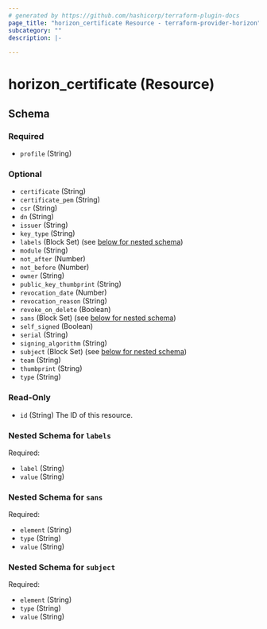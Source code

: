 ```yaml
---
# generated by https://github.com/hashicorp/terraform-plugin-docs
page_title: "horizon_certificate Resource - terraform-provider-horizon"
subcategory: ""
description: |-
  
---
```


# horizon_certificate (Resource)





<!-- schema generated by tfplugindocs -->
## Schema

### Required

- `profile` (String)

### Optional

- `certificate` (String)
- `certificate_pem` (String)
- `csr` (String)
- `dn` (String)
- `issuer` (String)
- `key_type` (String)
- `labels` (Block Set) (see [below for nested schema](#nestedblock--labels))
- `module` (String)
- `not_after` (Number)
- `not_before` (Number)
- `owner` (String)
- `public_key_thumbprint` (String)
- `revocation_date` (Number)
- `revocation_reason` (String)
- `revoke_on_delete` (Boolean)
- `sans` (Block Set) (see [below for nested schema](#nestedblock--sans))
- `self_signed` (Boolean)
- `serial` (String)
- `signing_algorithm` (String)
- `subject` (Block Set) (see [below for nested schema](#nestedblock--subject))
- `team` (String)
- `thumbprint` (String)
- `type` (String)

### Read-Only

- `id` (String) The ID of this resource.

<a id="nestedblock--labels"></a>
### Nested Schema for `labels`

Required:

- `label` (String)
- `value` (String)


<a id="nestedblock--sans"></a>
### Nested Schema for `sans`

Required:

- `element` (String)
- `type` (String)
- `value` (String)


<a id="nestedblock--subject"></a>
### Nested Schema for `subject`

Required:

- `element` (String)
- `type` (String)
- `value` (String)


